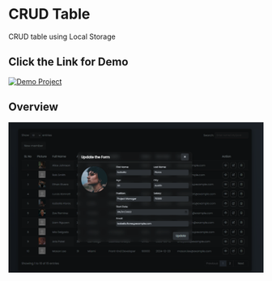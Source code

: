 # CRUD Table
CRUD table using Local Storage

## Click the Link for Demo 

<a href="#" target="_blank">
  <img src="https://img.shields.io/badge/Demo%20Project-Visit-orange?style=for-the-badge&logo=vercel" alt="Demo Project" />
</a>

## Overview
<img src="img/screenShot.png" />
